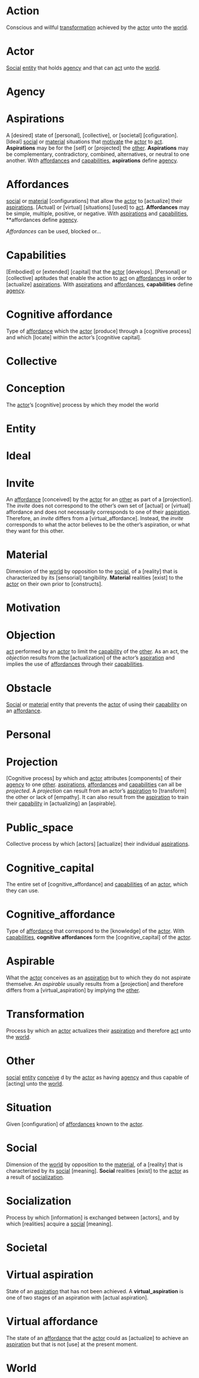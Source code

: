 # Action
Conscious and willful [transformation] achieved by the [actor] unto the [world].

[action]:https://github.com/sjinko/theory/blob/master/dictionary.md#action
[act]:https://github.com/sjinko/theory/blob/master/dictionary.md#action


# Actor
[Social] [entity] that holds [agency] and that can [act] unto the [world].

[actor]:https://github.com/sjinko/theory/blob/master/dictionary.md#actor


# Agency

[agency]:https://github.com/sjinko/theory/blob/master/dictionary.md#agency


# Aspirations
A [desired] state of [personal], [collective], or [societal] [cofiguration]. [Ideal] [social] or [material] situations that [motivate] the [actor] to [act]. **Aspirations** may be for the [self] or [projected] the [other]. **Aspirations** may be complementary, contradictory, combined, alternatives, or neutral to one another. With [affordances] and [capabilities], **aspirations** define [agency].

[aspiration]:https://github.com/sjinko/theory/blob/master/dictionary.md#aspirations
[aspirations]:https://github.com/sjinko/theory/blob/master/dictionary.md#aspirations


# Affordances
[social] or [material] [configurations] that allow the [actor] to [actualize] their [aspirations]. [Actual] or [virtual] [situations] [used] to [act]. **Affordances** may be simple, multiple, positive, or negative. With [aspirations] and [capabilities], **affordances define [agency].

*Affordances* can be used, blocked or...

[affordance]:https://github.com/sjinko/theory/blob/master/dictionary.md#affordances
[affordances]:https://github.com/sjinko/theory/blob/master/dictionary.md#affordances


# Capabilities
[Embodied] or [extended] [capital] that the [actor] [develops]. [Personal] or [collective] aptitudes that enable the action to [act] on [affordances] in order to [actualize] [aspirations]. With [aspirations] and [affordances], **capabilities** define [agency].

[capability]:https://github.com/sjinko/theory/blob/master/dictionary.md#capabilities
[capabilities]:https://github.com/sjinko/theory/blob/master/dictionary.md#capabilities


# Cognitive affordance
Type of [affordance] which the [actor] [produce] through a [cognitive process] and which [locate] within the actor’s [cognitive capital].

[cognitive affordance]:https://github.com/sjinko/theory/blob/master/dictionary.md#cognitive_affordance


# Collective


# Conception
The [actor]’s [cognitive] process by which they model the world

[conception]:https://github.com/sjinko/theory/blob/master/dictionary.md#conception
[conceive]:https://github.com/sjinko/theory/blob/master/dictionary.md#conception
[conceives]:https://github.com/sjinko/theory/blob/master/dictionary.md#conception


# Entity 

[entity]:https://github.com/sjinko/theory/blob/master/dictionary.md#entity


# Ideal


# Invite
An [affordance] [conceived] by the [actor] for an [other] as part of a [projection]. The *invite* does not correspond to the other’s own set of [actual] or [virtual] affordance and does not necessarily corresponds to one of their [aspiration]. Therefore, an *invite* differs from a [virtual_affordance]. Instead, the *invite* corresponds to what the actor believes to be the other’s aspiration, or what they want for this other.

[invite]:https://github.com/sjinko/theory/blob/master/dictionary.md#invite
[invites]:https://github.com/sjinko/theory/blob/master/dictionary.md#invite


# Material
Dimension of the [world] by opposition to the [social], of a [reality] that is characterized by its [sensorial] tangibility. **Material** realities [exist] to the [actor] on their own prior to [constructs].

[material]:https://github.com/sjinko/theory/blob/master/dictionary.md#material
[materiality]:https://github.com/sjinko/theory/blob/master/dictionary.md#material


# Motivation

[motivation]:https://github.com/sjinko/theory/blob/master/dictionary.md#motivation
[motivate]:https://github.com/sjinko/theory/blob/master/dictionary.md#motivation


# Objection
[act] performed by an [actor] to limit the [capability] of the [other]. As an act, the *objection* results from the [actualization] of the actor’s [aspiration] and implies the use of [affordances] through their [capabilities]. 


# Obstacle
[Social] or [material] entity that prevents the [actor] of using their [capability] on an [affordance].

# Personal

# Projection
[Cognitive process] by which and [actor] attributes [components] of their [agency] to one [other]. [aspirations], [affordances] and [capabilities] can all be *projected*. A *projection* can result from an actor’s [aspiration] to [transform] the other or lack of [empathy]. It can also result from the [aspiration] to train their [capability] in [actualizing] an [aspirable].


# Public_space
Collective process by which [actors] [actualize] their individual [aspirations].


# Cognitive_capital
The entire set of [cognitive_affordance] and [capabilities] of an [actor], which they can use.


# Cognitive_affordance
Type of [affordance] that correspond to the [knowledge] of the [actor]. With [capabilities], **cognitive affordances** form the [cognitive_capital] of the [actor]. 


# Aspirable
What the [actor] conceives as an [aspiration] but to which they do not aspirate themselve. An *aspirable* usually results from a [projection] and therefore differs from a [virtual_aspiration] by implying the [other].


# Transformation
Process by which an [actor] actualizes their [aspiration] and therefore [act] unto the [world].

[transformation]:https://github.com/sjinko/theory/blob/master/dictionary.md#transformation


# Other
[social] [entity] [conceive] d by the [actor] as having [agency] and thus capable of [acting] unto the [world].

[other]:https://github.com/sjinko/theory/blob/master/dictionary.md#other


# Situation

Given [configuration] of [affordances] known to the [actor].


# Social
Dimension of the [world] by opposition to the [material], of a [reality] that is characterized by its [social] [meaning]. **Social** realities [exist] to the [actor] as a result of [socialization].

[social]:https://github.com/sjinko/theory/blob/master/dictionary.md#social


# Socialization
Process by which [information] is exchanged between [actors], and by which [realities] acquire a [social] [meaning].

[socialization]:https://github.com/sjinko/theory/blob/master/dictionary.md#socialization


# Societal


# Virtual aspiration
State of an [aspiration] that has not been achieved. A **virtual_aspiration** is one of two stages of an aspiration with [actual aspiration].

[virtual aspiration]:https://github.com/sjinko/theory/blob/master/dictionary.md#virtual_aspiration


# Virtual affordance
The state of an [affordance] that the [actor] could as [actualize] to achieve an [aspiration] but that is not [use] at the present moment.

[virtual affordance]:https://github.com/sjinko/theory/blob/master/dictionary.md#virtual_affordance


# World
[world]:https://github.com/sjinko/theory/blob/master/dictionary.md#world

[agency]:https://github.com/sjinko/theory/blob/master/dictionary.md[agency]

